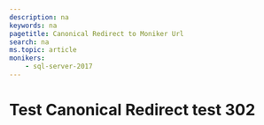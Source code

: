 ```yaml
---
description: na
keywords: na
pagetitle: Canonical Redirect to Moniker Url
search: na
ms.topic: article
monikers:
    - sql-server-2017
---
```

# Test Canonical Redirect test 302